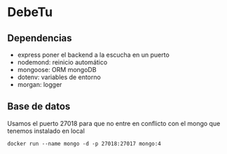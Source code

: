 # DebeTu

## Dependencias

- express poner el backend a la escucha en un puerto
- nodemond: reinicio automático
- mongoose: ORM mongoDB 
- dotenv: variables de entorno
- morgan: logger


## Base de datos

Usamos el puerto 27018 para que no entre en conflicto con el mongo que tenemos instalado en local
```
docker run --name mongo -d -p 27018:27017 mongo:4
```